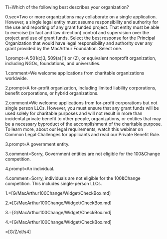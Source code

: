 
Ti=Which of the following best describes your organization?

0.sec=Two or more organizations may collaborate on a single application. However, a single legal entity must assume responsibility and authority for the use and reporting of any grant funded project. That entity must be able to exercise (in fact and law direction) control and supervision over the project and use of grant funds. Select the best response for the Principal Organization that would have legal responsibility and authority over any grant provided by the MacArthur Foundation. Select one.

1.prompt=A 501(c)3, 509(a)(1) or (2), or equivalent nonprofit organization, including NGOs, foundations, and universities.

1.comment=We welcome applications from charitable organizations worldwide.

2.prompt=A for-profit organization, including limited liability corporations, benefit corporations, or hybrid organizations.

2.comment=We welcome applications from for-profit corporations but not single person LLCs. However, you must ensure that any grant funds will be used solely for charitable purposes and will not result in more than incidental private benefit to other people, organizations, or entities that may be a necessary byproduct of the accomplishment of the charitable purpose. To learn more, about our legal requirements, watch this webinar on Common Legal Challenges for applicants and read our Private Benefit Rule.

3.prompt=A government entity.

3.comment=Sorry, Government entities are not eligible for the 100&Change competition.

4.prompt=An individual.

4.comment=Sorry, individuals are not eligible for the 100&Change competition. This includes single-person LLCs.

1.=[G/MacArthur100Change/Widget/CheckBox.md]

2.=[G/MacArthur100Change/Widget/CheckBox.md]

3.=[G/MacArthur100Change/Widget/CheckBox.md]

4.=[G/MacArthur100Change/Widget/CheckBox.md]

=[G/Z/ol/s4]
